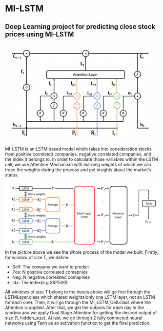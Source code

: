 # MI-LSTM

<h2> Deep Learning project for predicting close stock prices using MI-LSTM </h2>

<img src="https://github.com/yuvalmargules/MI-LSTM/blob/master/MI-Cell.png" width=600>

<p> MI-LSTM is an LSTM based model which takes into consideration stocks from positive correlated companies, negative correlated companies, and the index it belongs to.
In order to calculate those variables within the LSTM cell, we use Attention Mechanism with learning weights of which we can trace the weights during the process and get insights about the market's status. </p>

<img src="https://github.com/yuvalmargules/MI-LSTM/blob/master/MI-LSTM.jpg" width=600>

<div>
  In the picture above we see the whole process of the model we built. Firstly, for window of size T, we define:
  <ul>
    <li> Self: The company we want to predict </li>
    <li> Pos: N positive correlated comapnies </li>
    <li> Neg: N negative correlated comapnies </li>
    <li> Idx: The index(e.g S&P500) </li>
  </ul>
  All windows of size T belong to the inputs above will go first through the LSTMLayer.class which shared weights(only one LSTM layer, not an LSTM for each one). Then, it will go through the MI_LSTM_Cell.class where the Attention is applied. After that, we get the outputs for each day in the window and we apply Dual Stage Attention for getting the desired output of size (1, hidden_size). At last, we go through 2 fully connected neural networks using Tanh as an activation function to get the final prediction.
  </div>

